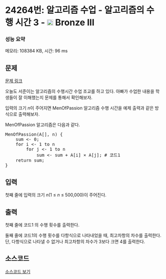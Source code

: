 # 24264번: 알고리즘 수업 - 알고리즘의 수행 시간 3 - <img src="https://static.solved.ac/tier_small/3.svg" style="height:20px" /> Bronze III

<!-- performance -->
### 성능 요약
메모리: 108384 KB, 시간: 96 ms
<!-- end -->

## 문제

[문제 링크](https://boj.kr/24264)


<p>오늘도 서준이는 알고리즘의 수행시간 수업 조교를 하고 있다. 아빠가 수업한 내용을 학생들이 잘 이해했는지 문제를 통해서 확인해보자.</p>

<p>입력의 크기 <em>n</em>이 주어지면 MenOfPassion 알고리즘 수행 시간을 예제 출력과 같은 방식으로 출력해보자.</p>

<p>MenOfPassion 알고리즘은 다음과 같다.</p>

<pre>MenOfPassion(A[], n) {
    sum &lt;- 0;
    for i &lt;- 1 to n
        for j &lt;- 1 to n
            sum &lt;- sum + A[i] × A[j]; # 코드1
    return sum;
}</pre>



## 입력


<p>첫째 줄에 입력의 크기 <em>n</em>(1 ≤ <i>n</i> ≤ 500,000)이 주어진다.</p>



## 출력


<p>첫째 줄에 코드1 의 수행 횟수를 출력한다.</p>

<p>둘째 줄에 코드1의 수행 횟수를 다항식으로 나타내었을 때, 최고차항의 차수를 출력한다. 단, 다항식으로 나타낼 수 없거나 최고차항의 차수가 3보다 크면 4를 출력한다.</p>



## 소스코드

[소스코드 보기](알고리즘%20수업%20-%20알고리즘의%20수행%20시간%203.py)